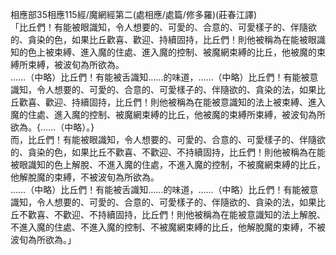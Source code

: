 相應部35相應115經/魔網經第二(處相應/處篇/修多羅)(莊春江譯)  
「比丘們！有能被眼識知，令人想要的、可愛的、合意的、可愛樣子的、伴隨欲的、貪染的色，如果比丘歡喜、歡迎、持續固持，比丘們！則他被稱為在能被眼識知的色上被束縛、進入魔的住處、進入魔的控制、被魔網束縛的比丘，他被魔的束縛所束縛，被波旬為所欲為。  
……（中略）比丘們！有能被舌識知……的味道，……（中略）比丘們！有能被意識知，令人想要的、可愛的、合意的、可愛樣子的、伴隨欲的、貪染的法，如果比丘歡喜、歡迎、持續固持，比丘們！則他被稱為在能被意識知的法上被束縛、進入魔的住處、進入魔的控制、被魔網束縛的比丘，他被魔的束縛所束縛，被波旬為所欲為。{……（中略）。}  
而，比丘們！有能被眼識知，令人想要的、可愛的、合意的、可愛樣子的、伴隨欲的、貪染的色，如果比丘不歡喜、不歡迎、不持續固持，比丘們！則他被稱為在能被眼識知的色上解脫、不進入魔的住處，不進入魔的控制，不被魔網束縛的比丘，他解脫魔的束縛，不被波旬為所欲為。  
……（中略）比丘們！有能被舌識知……的味道，……（中略）比丘們！有能被意識知，令人想要的、可愛的、合意的、可愛樣子的、伴隨欲的、貪染的法，如果比丘不歡喜、不歡迎、不持續固持，比丘們！則他被稱為在能被意識知的法上解脫、不進入魔的住處、不進入魔的控制、不被魔網束縛的比丘，他解脫魔的束縛，不被波旬為所欲為。」  
  
  
